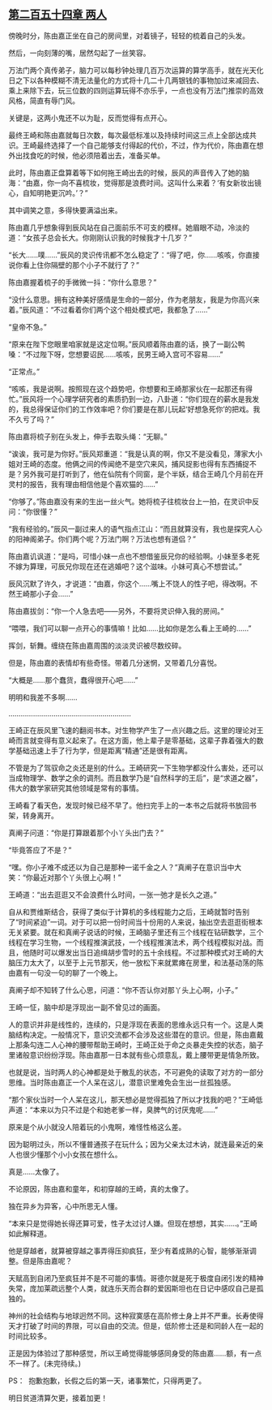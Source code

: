## [第二百五十四章 两人](https://www.xxbiquge.com/11_11207/8958806.html)


  傍晚时分，陈由嘉正坐在自己的房间里，对着镜子，轻轻的梳着自己的头发。

  然后，一向刻薄的嘴，居然勾起了一丝笑容。

  万法门两个真传弟子，脑力可以每秒钟处理几百万次运算的算学高手，就在光天化日之下以各种模糊不清无法量化的方式将十几二十几两银钱的事物加过来减回去、乘上来除下去，玩三位数的四则运算玩得不亦乐乎，一点也没有万法门推崇的高效风格，简直有辱门风。

  关键是，这两小鬼还不以为耻，反而觉得有点开心。

  最终王崎和陈由嘉就每日次数，每次最低标准以及持续时间这三点上全部达成共识。王崎最终选择了一个自己能够支付得起的代价，不过，作为代价，陈由嘉在想外出找食吃的时候，他必须陪着出去，准备买单。

  此时，陈由嘉正盘算着等下如何拖王崎出去的时候，辰风的声音传入了她的脑海：“由嘉，你一向不喜梳妆，觉得那是浪费时间。这叫什么来着？‘有女新妆出镜心，自知明艳更沉吟。’？”

  其中调笑之意，多得快要满溢出来。

  陈由嘉几乎想象得到辰风站在自己面前乐不可支的模样。她眉眼不动，冷淡的道：“女孩子总会长大。你刚刚认识我的时候我才十几岁？”

  “长大……噗……”辰风的灵识传讯都不怎么稳定了：“得了吧，你……咳咳，你直接说你看上住你隔壁的那个小子不就行了？”

  陈由嘉握着梳子的手微微一抖：“你什么意思？”

  “没什么意思。拥有这种美好感情是生命的一部分，作为老朋友，我是为你高兴来着。”辰风道：“不过看着你们两个这个相处模式吧，我都急了……”

  “皇帝不急。”

  “原来在陛下您眼里咱家就是这定位啊。”辰风顺着陈由嘉的话，换了一副公鸭嗓：“不过陛下呀，您想要诏民……咳咳，民男王崎入宫可不容易……”

  “正常点。”

  “咳咳，我是说啊。按照现在这个趋势吧，你想要和王崎那家伙在一起那还有得忙。”辰风将一个心理学研究者的素质扔到一边，八卦道：“你们现在的薪水是我发的，我总得保证你们的工作效率吧？你们要是在那儿玩起‘好想急死你’的把戏。我不久亏了吗？”

  陈由嘉将梳子别在头发上，伸手去取头绳：“无聊。”

  “诶诶，我可是为你好。”辰风郑重道：“我是认真的啊，你又不是没看见，薄家大小姐对王崎的态度。他俩之间的传闻绝不是空穴来风，捕风捉影也得有东西捕捉不是？另外我可是打听到了，他在仙院有个同窗，是个半妖，结合王崎几个月前在开灵村的报告，我有理由相信他是个喜欢猫的……”

  “你够了。”陈由嘉没有来的生出一丝火气。她将梳子往梳妆台上一拍，在灵识中反问：“你很懂？”

  “我有经验的。”辰风一副过来人的语气指点江山：“而且就算没有，我也是探究人心的阳神阁弟子。你们两个呢？万法门啊？万法也想有道侣？”

  陈由嘉讥讽道：“是吗，可惜小妹一点也不想借鉴辰兄你的经验啊。小妹至多老死不嫁为算理，可辰兄你现在还在逃婚吧？这个滋味。小妹可真心不想尝试。”

  辰风沉默了许久，才说道：“由嘉，你这个……嘴上不饶人的性子吧，得改啊。不然王崎那小子会……”

  陈由嘉拔剑：“你一个人急去吧——另外，不要将灵识伸入我的房间。”

  “喂喂，我们可以聊一点开心的事情嘛！比如……比如你是怎么看上王崎的……”

  挥剑，斩舞。缠绕在陈由嘉周围的淡淡灵识被尽数绞碎。

  但是，陈由嘉的表情却有些奇怪。带着几分迷惘，又带着几分喜悦。

  “大概是……那个蠢货，蠢得很开心吧……”

  明明和我差不多啊……

  ……………………………………………………

  王崎正在辰风里飞速的翻阅书本。对生物学产生了一点兴趣之后。这里的理论对王崎而言就变得有意义起来了。在这方面，他上辈子是零基础，这辈子靠着强大的数学基础迅速上手了行为学，但是距离“精通”还是很有距离。

  不管是为了驾驭命之炎还是别的什么。王崎研究一下生物学都没什么害处，还可以当成物理学、数学之余的调剂。而且数学乃是“自然科学的王后”，是“求道之器”，伟大的数学家研究其他领域是常有的事情。

  王崎看了看天色，发现时候已经不早了。他扫完手上的一本书之后就将书放回书架，转身离开。

  真阐子问道：“你是打算跟着那个小丫头出门去？”

  “毕竟答应了不是？”

  “嘿。你小子难不成还以为自己是那种一诺千金之人？”真阐子在意识当中大笑：“你最近对那个丫头很上心啊！”

  王崎道：“出去逛逛又不会浪费什么时间，一张一弛才是长久之道。”

  自从和贾维斯结合，获得了类似于计算机的多线程能力之后，王崎就暂时告别了“时间紧迫”一词。对于可以把一份时间当十份用的人来说，抽出空去逛逛街根本无关紧要。就在和真阐子说话的时候，王崎脑子里还有三个线程在钻研数学，三个线程在学习生物，一个线程推演武技，一个线程推演法术，两个线程模拟对战。而且，他随时可以爆发出当日追缉胡步雪时的五十余线程。不过那种模式对王崎的大脑压力太大了，以至于上元节那天，他一放松下来就累瘫在房里，和法基动荡的陈由嘉有一句没一句的聊了一个晚上。

  真阐子却不知转了什么心思，问道：“你不否认你对那丫头上心啊，小子。”

  王崎一怔，脑中却是浮现出一副不曾见过的画面。

  人的意识并非是线性的，连续的，只是浮现在表面的思维永远只有一个。这是人类脑结构决定。一般情况下，意识交流都不会涉及这些潜在的意识。但是，陈由嘉戴上那条勾连二人心神的腰带帮助王崎时，王崎正处于命之炎暴走失控的状态，脑子里诸般意识纷纷浮现。陈由嘉那一日本就有些心烦意乱，戴上腰带更是情急所致。

  也就是说，当时两人的心神都是处于散乱的状态，不可避免的读取了对方的一部分思维。当时陈由嘉正一个人呆在这儿，潜意识里难免会生出一丝孤独感。

  “那个家伙当时一个人呆在这儿，那天想必是觉得孤独了所以才找我的吧？”王崎低声道：“本来以为只不过是个和她老爹一样，臭脾气的讨厌鬼呢……”

  原来是个从小就没人陪着玩的小鬼啊，难怪性格这么差。

  因为聪明过头，所以不懂普通孩子在玩什么；因为父亲太过木讷，就连最亲近的亲人也很少懂那个小小女孩在想什么。

  真是……太像了。

  不论原因，陈由嘉和童年，和初穿越的王崎，真的太像了。

  独在异乡为异客，心中所思无人懂。

  “本来只是觉得她长得还算可爱，性子太过讨人嫌。但现在想想，其实……。”王崎如此解释道。

  他是穿越者，就算被穿越之事弄得压抑疯狂，至少有着成熟的心智，能够渐渐调整。但是陈由嘉呢？

  天赋高到自闭乃至疯狂并不是不可能的事情。哥德尔就是死于极度自闭引发的精神失常，庞加莱疏远整个人类，就连乐天而合群的爱因斯坦也在日记中感叹自己是孤独的。

  神州的社会结构与地球迥然不同。这种寂寞感在高阶修士身上并不严重。长寿使得天才打破了时间的界限，可以自由的交流。但是，低阶修士还是和同龄人在一起的时间比较多。

  正是因为体验过了那种感觉，所以王崎觉得能够感同身受的陈由嘉……额，有一点不一样了。(未完待续。)

  PS：  抱歉抱歉，长假之后的第一天，诸事繁忙，只得两更了。

  明日贫道清算欠更，接着加更！
